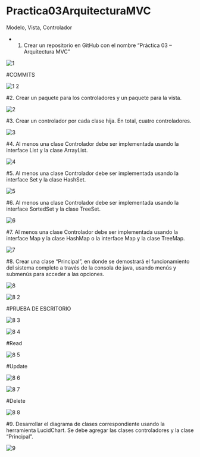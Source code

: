 # Practica03ArquitecturaMVC

Modelo, Vista, Controlador

* 1.	Crear un repositorio en GitHub con el nombre “Práctica 03 – Arquitectura MVC”

![1](https://user-images.githubusercontent.com/49045265/56741712-ffdcca00-6738-11e9-8838-015ff64bd83d.png)

#COMMITS

![1 2](https://user-images.githubusercontent.com/49045265/56741899-58ac6280-6739-11e9-86b1-f874400feb59.png)

#2.	Crear un paquete para los controladores y un paquete para la vista.

![2](https://user-images.githubusercontent.com/49045265/56741959-78dc2180-6739-11e9-9c2f-bb8369dd8b0e.png)

#3.	Crear un controlador por cada clase hija. En total, cuatro controladores.

![3](https://user-images.githubusercontent.com/49045265/56741997-90b3a580-6739-11e9-923b-ef056e076eaa.png)

#4.	Al menos una clase Controlador debe ser implementada usando la interface List y la clase ArrayList.

![4](https://user-images.githubusercontent.com/49045265/56742046-a4f7a280-6739-11e9-847e-dbf532ec5568.png)

#5.	Al menos una clase Controlador debe ser implementada usando la interface Set y la clase HashSet.

![5](https://user-images.githubusercontent.com/49045265/56742095-bd67bd00-6739-11e9-9430-ae02702223f2.png)

#6.	Al menos una clase Controlador debe ser implementada usando la interface SortedSet y la clase TreeSet.

![6](https://user-images.githubusercontent.com/49045265/56742132-c9ec1580-6739-11e9-9eca-6e9bd70c0a42.png)

#7.	Al menos una clase Controlador debe ser implementada usando la interface Map y la clase HashMap o la interface Map y la clase TreeMap.

![7](https://user-images.githubusercontent.com/49045265/56742179-db352200-6739-11e9-8e47-f9a1173a4dfc.png)

#8.	Crear una clase “Principal”, en donde se demostrará el funcionamiento del sistema completo a través de la consola de java, usando menús y submenús para acceder a las opciones. 

![8](https://user-images.githubusercontent.com/49045265/56742733-e8064580-673a-11e9-98fb-820111f853d0.png)

![8 2](https://user-images.githubusercontent.com/49045265/56742803-0b30f500-673b-11e9-9df2-4d6a4116b779.png)

#PRUEBA DE ESCRITORIO

![8 3](https://user-images.githubusercontent.com/49045265/56742918-416e7480-673b-11e9-8564-92ff6275490c.png)

![8 4](https://user-images.githubusercontent.com/49045265/56743037-74186d00-673b-11e9-9023-f77404916e4b.png)

#Read

![8 5](https://user-images.githubusercontent.com/49045265/56743153-a88c2900-673b-11e9-8a9a-75d1c8305efe.png)

#Update

![8 6](https://user-images.githubusercontent.com/49045265/56743225-cf4a5f80-673b-11e9-9ffc-d4fcb0f30848.png)

![8 7](https://user-images.githubusercontent.com/49045265/56743247-db362180-673b-11e9-9f34-30160c87dab0.png)

#Delete

![8 8](https://user-images.githubusercontent.com/49045265/56743349-03be1b80-673c-11e9-9ab4-81cecc98f8a0.png)

#9.	Desarrollar el diagrama de clases correspondiente usando la herramienta LucidChart. Se debe agregar las clases controladores y la clase “Principal”.

![9](https://user-images.githubusercontent.com/49045265/56743416-22241700-673c-11e9-8b95-d659159bc6df.png)






